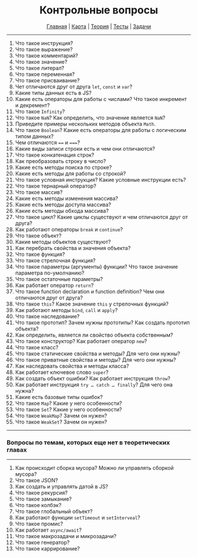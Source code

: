 <div align="center">

# Контрольные вопросы

[Главная](https://github.com/dollaween/junior-roadmap/)
|
[Карта](/roadmap/README.md)
|
[Теория](/theory/README.md)
|
[Тесты](/tests/README.md)
|
[Задачи](/tasks/README.md)

</div>

---

1. Что такое инструкция?
2. Что такое выражение?
3. Что такое комментарий?
4. Что такое значение?
5. Что такое литерал?
6. Что такое переменная?
7. Что такое присваивание?
8. Чет отличаются друг от друга `let`, `const` и `var`?
9. Какие типы данных есть в JS?
10. Какие есть операторы для работы с числами? Что такое инкремент и декремент?
11. Что такое `Infinity`?
12. Что такое `NaN`? Как определить, что значение является `NaN`?
13. Приведите примеры нескольких методов объекта `Math`.
14. Что такое `Boolean`? Какие есть операторы для работы с логическим типом данных?
15. Чем отличаются `==` и `===`?
16. Какие виды записи строки есть и чем они отличаются?
17. Что такое конкатенация строк?
18. Как преобразовать строку в число?
19. Какие есть методы поиска по строке?
20. Какие есть методы для работы со строкой?
21. Что такое условная инструкция? Какие условные инструкции есть?
22. Что такое тернарный оператор?
23. Что такое массив?
24. Какие есть методы изменения массива?
25. Какие есть методы доступа массива?
26. Какие есть методы обхода массива?
27. Что такое цикл? Какие циклы существуют и чем отличаются друг от друга?
28. Как работают операторы `break` и `continue`?
29. Что такое объект?
30. Какие методы объектов существуют?
31. Как перебрать свойства и значения объекта?
32. Что такое функция?
33. Что такое стрелочная функция?
34. Что такое параметры (аргументы) функции? Что такое значение параметра по-умолчанию?
35. Что такое остаточные параметры?
36. Как работает оператор `return`?
37. Что такое function declaration и function definition? Чем они отличаются друг от друга?
38. Что такое `this`? Какое значение `this` у стрелочных функций?
39. Как работают методы `bind`, `call` и `apply`?
40. Что такое наследование?
41. Что такое прототип? Зачем нужны прототипы? Как создать прототип объекта?
42. Как определить, является ли свойство объекта собственным?
43. Что такое конструктор? Как работает оператор `new`?
44. Что такое класс?
45. Что такое статические свойства и методы? Для чего они нужны?
46. Что такое приватные свойства и методы? Для чего они нужны?
47. Как наследовать свойства и методы класса?
48. Как работает ключевое слово `super`?
49. Как создать объект ошибки? Как работает инструкция `throw`?
50. Как работает инструкция `try … catch … finally`? Для чего она нужна?
51. Какие есть базовые типы ошибок?
52. Что такое `Map`? Какие у него особенности?
53. Что такое `Set`? Какие у него особенности?
54. Что такое `WeakMap`? Зачем он нужен?
55. Что такое `WeakSet`? Зачем он нужен?

---

### Вопросы по темам, которых еще нет в теоретических главах

---

1. Как происходит сборка мусора? Можно ли управлять сборкой мусора?
2. Что такое JSON?
3. Как создать и управлять датой в JS?
4. Что такое рекурсия?
5. Что такое замыкание?
6. Что такое колбэк?
7. Что такое глобальный объект?
8. Как работают функции `setTimeout` и `setInterveal`?
9. Что такое промис?
10. Как работает `async/await`?
11. Что такое макрозадачи и микрозадачи?
12. Что такое генератор?
13. Что такое каррирование?
